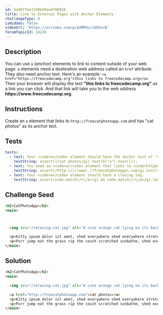 ```yaml
---
id: bad87fee1348bd9aedf08816
title: Link to External Pages with Anchor Elements
challengeType: 0
isHidden: false
videoUrl: 'https://scrimba.com/p/pVMPUv/c8EkncB'
forumTopicId: 18226
---
```


## Description
<section id='description'>
You can use <code>a</code> (<i>anchor</i>) elements to link to content outside of your web page.
<code>a</code> elements need a destination web address called an <code>href</code> attribute. They also need anchor text. Here's an example:
<code>&#60;a href="https://freecodecamp.org">this links to freecodecamp.org&#60;/a&#62;</code>
Then your browser will display the text <strong>"this links to freecodecamp.org"</strong> as a link you can click. And that link will take you to the web address <strong>https://www.freecodecamp.org</strong>.
</section>

## Instructions
<section id='instructions'>
Create an <code>a</code> element that links to <code>http://freecatphotoapp.com</code> and has "cat photos" as its anchor text.
</section>

## Tests
<section id='tests'>

```yml
tests:
  - text: Your <code>a</code> element should have the anchor text of "cat photos".
    testString: assert((/cat photos/gi).test($("a").text()));
  - text: You need an <code>a</code> element that links to <code>http&#58;//freecatphotoapp<wbr>.com</code>
    testString: assert(/http:\/\/(www\.)?freecatphotoapp\.com/gi.test($("a").attr("href")));
  - text: Your <code>a</code> element should have a closing tag.
    testString: assert(code.match(/<\/a>/g) && code.match(/<\/a>/g).length === code.match(/<a/g).length);

```

</section>

## Challenge Seed
<section id='challengeSeed'>

<div id='html-seed'>

```html
<h2>CatPhotoApp</h2>
<main>



  <img src="/relaxing-cat.jpg" alt="A cute orange cat lying on its back.">

  <p>Kitty ipsum dolor sit amet, shed everywhere shed everywhere stretching attack your ankles chase the red dot, hairball run catnip eat the grass sniff.</p>
  <p>Purr jump eat the grass rip the couch scratched sunbathe, shed everywhere rip the couch sleep in the sink fluffy fur catnip scratched.</p>
</main>
```

</div>



</section>

## Solution
<section id='solution'>

```html
<h2>CatPhotoApp</h2>
<main>
  
  <img src="/relaxing-cat.jpg" alt="A cute orange cat lying on its back.">
  
  <a href="http://freecatphotoapp.com">cat photos</a>
  <p>Kitty ipsum dolor sit amet, shed everywhere shed everywhere stretching attack your ankles chase the red dot, hairball run catnip eat the grass sniff.</p>
  <p>Purr jump eat the grass rip the couch scratched sunbathe, shed everywhere rip the couch sleep in the sink fluffy fur catnip scratched.</p>
</main>
```

</section>
